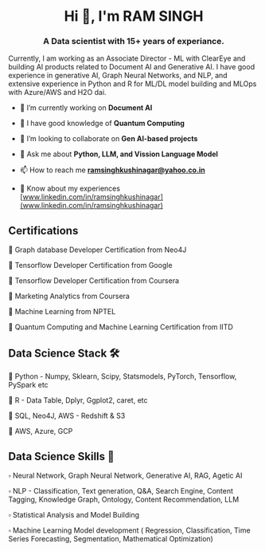 <h1 align="center">Hi 👋, I'm RAM SINGH</h1>
<h3 align="center">A Data scientist with 15+ years of experiance.</h3>

Currently, I am working as an Associate Director - ML with ClearEye and building AI products related to Document AI and Generative AI. I have good experience in generative AI, Graph Neural Networks, and NLP, and extensive experience in Python and R for ML/DL model building and MLOps with Azure/AWS and H2O dai.

- 🔭 I’m currently working on **Document AI**

- 🌱 I have good knowledge of **Quantum Computing**

- 👯 I’m looking to collaborate on **Gen AI-based projects**

- 💬 Ask me about **Python, LLM, and Vission Language Model**

- 📫 How to reach me **ramsinghkushinagar@yahoo.co.in**

- 📄 Know about my experiences [www.linkedin.com/in/ramsinghkushinagar](www.linkedin.com/in/ramsinghkushinagar)

## Certifications
:small_blue_diamond: Graph database Developer Certification from Neo4J

:small_blue_diamond: Tensorflow Developer Certification from Google

:small_blue_diamond: Tensorflow Developer Certification from Coursera

:small_blue_diamond: Marketing Analytics from Coursera

:small_blue_diamond: Machine Learning from NPTEL

:small_blue_diamond: Quantum Computing and Machine Learning Certification from IITD

## Data Science Stack :hammer_and_wrench:

:radio_button: Python - Numpy, Sklearn, Scipy, Statsmodels, PyTorch, Tensorflow, PySpark etc

:radio_button: R - Data Table, Dplyr, Ggplot2, caret, etc

:radio_button: SQL, Neo4J, AWS - Redshift & S3

:radio_button: AWS, Azure, GCP


## Data Science Skills :toolbox:
:white_small_square: Neural Network, Graph Neural Network, Generative AI, RAG, Agetic AI

:white_small_square: NLP - Classification, Text generation, Q&A, Search Engine, Content Tagging, Knowledge Graph, Ontology, Content Recommendation, LLM

:white_small_square: Statistical Analysis and Model Building

:white_small_square: Machine Learning Model development ( Regression, Classification, Time Series Forecasting, Segmentation, Mathematical Optimization)

